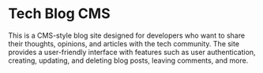 # Tech Blog CMS

This is a CMS-style blog site designed for developers who want to share their thoughts, opinions, and articles with the tech community. The site provides a user-friendly interface with features such as user authentication, creating, updating, and deleting blog posts, leaving comments, and more.
